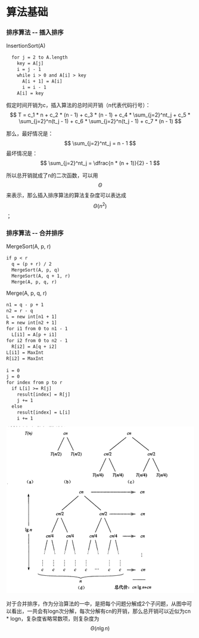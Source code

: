 # 算法基础

### 排序算法 -- 插入排序

InsertionSort(A)
```
  for j = 2 to A.length
    key = A[j]
    i = j - 1
    while i > 0 and A[i] > key
      A[i + 1] = A[i]
      i = i - 1
    A[i] = key

```
假定时间开销为c，插入算法的总时间开销（n代表代码行号）：
$$
  T = c_1 * n + c_2 * (n - 1) + c_3 * (n - 1) + c_4 * \sum_{j=2}^nt_j + c_5 * \sum_{j=2}^n(t_j - 1) + c_6 * \sum_{j=2}^n(t_j - 1) + c_7 * (n - 1)
$$

那么，最好情况是：
$$
  \sum_{j=2}^nt_j = n - 1
$$
最坏情况是：
$$
  \sum_{j=2}^nt_j = \dfrac{n * (n + 1)}{2} - 1
$$

所以总开销就成了n的二次函数，可以用$$\Theta$$来表示，那么插入排序算法的算法复杂度可以表达成$$\Theta(n^2)$$；


### 排序算法 -- 合并排序

MergeSort(A, p, r)
```
if p < r
  q = (p + r) / 2
  MergeSort(A, p, q)
  MergeSort(A, q + 1, r)
  Merge(A, p, q, r)
```
Merge(A, p, q, r)
```
n1 = q - p + 1
n2 = r - q
L = new int[n1 + 1]
R = new int[n2 + 1]
for i1 from 0 to n1 - 1
  L[i1] = A[p + i1]
for i2 from 0 to n2 - 1
  R[i2] = A[q + i2]
L[i1] = MaxInt
R[i2] = MaxInt

i = 0
j = 0
for index from p to r
  if L[i] >= R[j]
    result[index] = R[j]
    j += 1
  else 
    result[index] = L[i]
    i += 1
```

![img](./mergesort.png)

对于合并排序，作为分治算法的一中，是把每个问题分解成2个子问题，从图中可以看出，一共会有logn次分解，每次分解有cn的开销，那么总开销可以近似为cn * logn，复杂度省略常数项，则复杂度为$$\Theta(n\lg n)$$